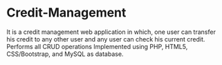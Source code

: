 # Credit-Management
It is a credit management web application in which, one user can transfer his credit to any other user and any user can check his current credit. 
Performs all CRUD operations
Implemented using PHP, HTML5, CSS/Bootstrap, and MySQL as database.
